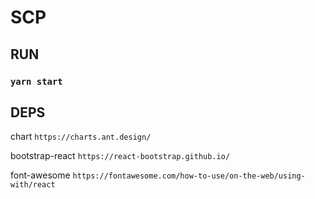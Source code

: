 # SCP
## RUN
### `yarn start`

## DEPS
chart `https://charts.ant.design/`

bootstrap-react `https://react-bootstrap.github.io/`

font-awesome `https://fontawesome.com/how-to-use/on-the-web/using-with/react`



